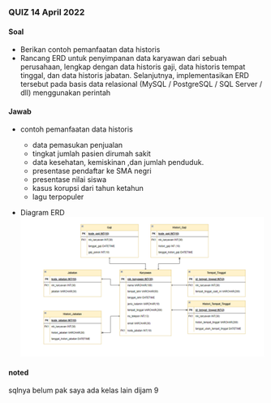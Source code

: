 ### QUIZ 14 April 2022

#### Soal
- Berikan contoh pemanfaatan data historis
- Rancang ERD untuk penyimpanan data karyawan dari sebuah perusahaan, lengkap dengan data historis gaji, data historis tempat tinggal, dan data historis jabatan. Selanjutnya, implementasikan ERD tersebut pada basis data relasional (MySQL / PostgreSQL / SQL Server / dll) menggunakan perintah 

#### Jawab
- contoh pemanfaatan data historis
  - data pemasukan penjualan 
  - tingkat jumlah pasien dirumah sakit
  - data kesehatan, kemiskinan ,dan jumlah penduduk.
  - presentase pendaftar ke SMA negri 
  - presentase nilai siswa
  - kasus korupsi dari tahun ketahun
  - lagu terpopuler 

- Diagram ERD
![Tambah Data](https://github.com/NormalikaShandi/IF214002/blob/main/Pertemuan7/QUIZ/img/Screenshot%20(750).png "Tambah Data")
#### noted 
sqlnya belum pak saya ada kelas lain dijam 9
